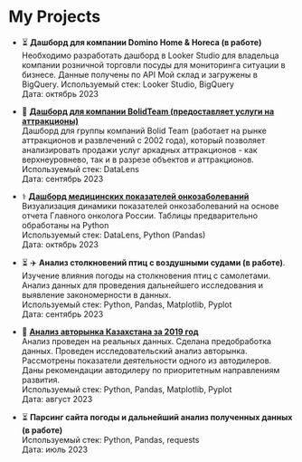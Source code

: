 # My Projects

- ⏳️ **Дашборд для компании Domino Home & Horeca (в работе)**   
Необходимо разработать дашборд в Looker Studio для владельца компании розничной торговли посуды для мониторинга ситуации в бизнесе.  Данные получены по API Мой склад и загружены в BigQuery. 
  Используемый стек: Looker Studio, BigQuery  
  Дата: октябрь 2023

- 🎯 **[Дашборд для компании BolidTeam (предоставляет услуги на аттракционы)](https://github.com/EvgeniyaRozh/My-Projects/tree/main/BolidTeam)**  
Дашборд для группы компаний Bolid Team (работает на рынке аттракционов и развлечений с 2002 года), который позволяет анализировать продажи услуг аркадных аттракционов - как верхнеуровнево, так и в разрезе объектов и аттракционов.  
  Используемый стек: DataLens  
  Дата: сентябрь 2023
  
- ⚕️ **[Дашборд медицинских показателей онкозаболеваний](https://github.com/EvgeniyaRozh/My-Projects/tree/main/medicine)**   
Визуализация динамики показателей онкозаболеваний на основе отчета Главного онколога России. Таблицы предварительно обработаны на Python  
  Используемый стек: DataLens, Python (Pandas)  
  Дата: октябрь 2023

- ⏳️ ✈️ **Анализ столкновений птиц с воздушными судами (в работе)**.   
Изучение влияния погоды на столкновения птиц с самолетами. Анализ данных для проведения дальнейшего исследования и выявление закономерности в данных.  
Используемый стек:  Python, Pandas, Matplotlib, Pyplot  
Дата: сентябрь 2023
 
 - 🚗 **[Анализ авторынка Казахстана за 2019 год](https://github.com/EvgeniyaRozh/My-Projects/tree/main/Auto_kz)**   
Анализ проведен на реальных данных. Сделана предобработка данных. Проведен исследовательский анализ авторынка. Рассмотрены показатели деятельности одного из автодилеров. Даны рекомендации автодилеру по приоритетным направлениям развития.  
Используемый стек: Python, Pandas, Matplotlib, Pyplot  
Дата: август 2023

- ⏳️ **Парсинг сайта погоды и дальнейший анализ полученных данных (в работе)**     
 Используемый стек: Python, Pandas, requests  
Дата: июль 2023
